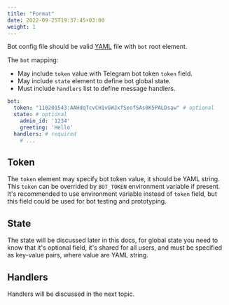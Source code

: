 ```yaml
---
title: "Format"
date: 2022-09-25T19:37:45+03:00
weight: 1
---
```


Bot config file should be valid [YAML](https://yaml.org/) file
with `bot` root element.

The `bot` mapping:
 - May include `token` value with Telegram bot token 
 `token` field.
 - May include `state` element to define bot global state.
 - Must include `handlers` list to define message handlers.

```yaml
bot:
  token: "110201543:AAHdqTcvCH1vGWJxfSeofSAs0K5PALDsaw" # optional
  state: # optional
    admin_id: '1234'
    greeting: 'Hello'
  handlers: # required
    # ...
```

## Token

The `token` element may specify bot token value, it should be YAML string.
This `token` can be overrided by `BOT_TOKEN` environment variable if present.
It's recommended to use environment variable instead of `token` field,
but this field could be used for bot testing and prototyping.

## State

The state will be discussed later in this docs, for global state you need to know
that it's optional field, it's shared for all users,
and must be specified as key-value pairs, where value are YAML string.

## Handlers

Handlers will be discussed in the next topic.
